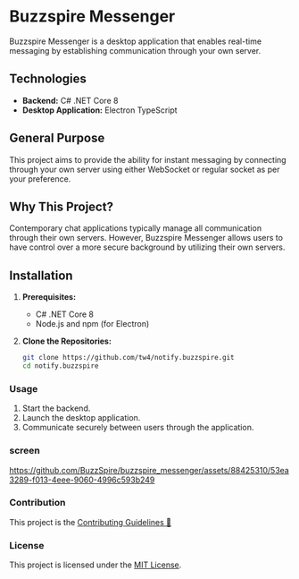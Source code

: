 # Buzzspire Messenger


Buzzspire Messenger is a desktop application that enables real-time messaging by establishing communication through your own server.

## Technologies

- **Backend:** C# .NET Core 8
- **Desktop Application:** Electron TypeScript

## General Purpose

This project aims to provide the ability for instant messaging by connecting through your own server using either WebSocket or regular socket as per your preference.

## Why This Project?

Contemporary chat applications typically manage all communication through their own servers. However, Buzzspire Messenger allows users to have control over a more secure background by utilizing their own servers.

## Installation

1. **Prerequisites:**
   - C# .NET Core 8
   - Node.js and npm (for Electron)

2. **Clone the Repositories:**
   ```bash
   git clone https://github.com/tw4/notify.buzzspire.git
   cd notify.buzzspire
   ```

### Usage

1. Start the backend.
2. Launch the desktop application.
3. Communicate securely between users through the application.

### screen




https://github.com/BuzzSpire/buzzspire_messenger/assets/88425310/53ea3289-f013-4eee-9060-4996c593b249




### Contribution

This project is the [Contributing Guidelines 🚀](https://github.com/tw4/notify.buzzspire/wiki/Contribution-Guidelines)


### License

This project is licensed under the [MIT License](LICENSE).
